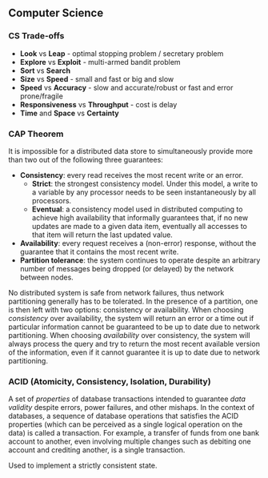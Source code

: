 ## Computer Science


### CS Trade-offs
- **Look** vs **Leap** - optimal stopping problem / secretary problem
- **Explore** vs **Exploit** - multi-armed bandit problem
- **Sort** vs **Search**
- **Size** vs **Speed** - small and fast or big and slow
- **Speed** vs **Accuracy** - slow and accurate/robust or fast and error prone/fragile
- **Responsiveness** vs **Throughput** - cost is delay
- **Time** and **Space** vs **Certainty**


### CAP Theorem
It is impossible for a distributed data store to simultaneously provide more than two out of the following three guarantees:  
- **Consistency**: every read receives the most recent write or an error.
  - **Strict**: the strongest consistency model. Under this model, a write to a variable by any processor needs to be seen instantaneously by all processors.
  - **Eventual**: a consistency model used in distributed computing to achieve high availability that informally guarantees that, if no new updates are made to a given data item, eventually all accesses to that item will return the last updated value.
- **Availability**: every request receives a (non-error) response, without the guarantee that it contains the most recent write.
- **Partition tolerance**: the system continues to operate despite an arbitrary number of messages being dropped (or delayed) by the network between nodes.

No distributed system is safe from network failures, thus network partitioning generally has to be tolerated. In the presence of a partition, one is then left with two options: consistency or availability. When choosing *consistency* over availability, the system will return an error or a time out if particular information cannot be guaranteed to be up to date due to network partitioning. When choosing *availability* over consistency, the system will always process the query and try to return the most recent available version of the information, even if it cannot guarantee it is up to date due to network partitioning.


### ACID (Atomicity, Consistency, Isolation, Durability)
A set of *properties* of database transactions intended to guarantee *data validity* despite errors, power failures, and other mishaps. In the context of databases, a sequence of database operations that satisfies the ACID properties (which can be perceived as a single logical operation on the data) is called a transaction. For example, a transfer of funds from one bank account to another, even involving multiple changes such as debiting one account and crediting another, is a single transaction.

Used to implement a strictly consistent state.
